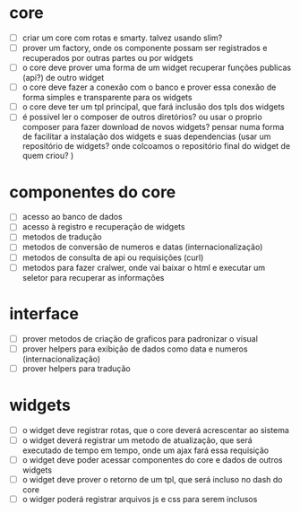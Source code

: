 # core
- [ ] criar um core com rotas e smarty. talvez usando slim?
- [ ] prover um factory, onde os componente possam ser registrados e recuperados por outras partes ou por widgets
- [ ] o core deve prover uma forma de um widget recuperar funções publicas (api?) de outro widget
- [ ] o core deve fazer a conexão com o banco e prover essa conexão de forma simples e transparente para os widgets
- [ ] o core deve ter um tpl principal, que fará inclusão dos tpls dos widgets
- [ ] é possivel ler o composer de outros diretórios? ou usar o proprio composer para fazer download de novos widgets? pensar numa forma de facilitar a instalação dos widgets e suas dependencias (usar um repositório de widgets? onde colcoamos o repositório final do widget de quem criou? )

# componentes do core
- [ ] acesso ao banco de dados
- [ ] acesso à registro e recuperação de widgets
- [ ] metodos de tradução
- [ ] metodos de conversão de numeros e datas (internacionalização)
- [ ] metodos de consulta de api ou requisições (curl)
- [ ] metodos para fazer cralwer, onde vai baixar o html e executar um seletor para recuperar as informações

# interface
- [ ] prover metodos de criação de graficos para padronizar o visual
- [ ] prover helpers para exibição de dados como data e numeros (internacionalização)
- [ ] prover helpers para tradução

# widgets

- [ ] o widget deve registrar rotas, que o core deverá acrescentar ao sistema
- [ ] o widget deverá registrar um metodo de atualização, que será executado de tempo em tempo, onde um ajax fará essa requisição
- [ ] o widget deve poder acessar componentes do core e dados de outros widgets
- [ ] o widget deve prover o retorno de um tpl, que será incluso no dash do core
- [ ] o widger poderá registrar arquivos js e css para serem inclusos
